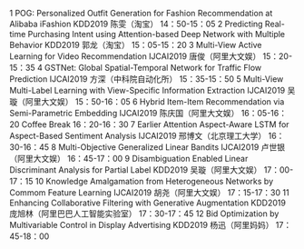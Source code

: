 1
POG: Personalized Outfit Generation for Fashion Recommendation at Alibaba iFashion
KDD2019
陈雯（淘宝）
14：50-15：05
2
Predicting Real-time Purchasing Intent using Attention-based Deep Network with Multiple Behavior
KDD2019
郭龙（淘宝）
15：05-15：20
3
Multi-View Active Learning for Video Recommendation
IJCAI2019
唐俊（阿里大文娱）
15：20-15：35
4
GSTNet: Global Spatial-Temporal Network for Traffic Flow Prediction
IJCAI2019
方深（中科院自动化所）
15：35-15：50
5
Multi-View Multi-Label Learning with View-Specific Information Extraction
IJCAI2019
吴璇（阿里大文娱）
15：50-16：05
6
Hybrid Item-Item Recommendation via Semi-Parametric Embedding
IJCAI2019
陈庆国（阿里大文娱）
16：05-16：20
Coffee Break 16：20-16：30
7
Earlier Attention Aspect-Aware LSTM for Aspect-Based Sentiment Analysis
IJCAI2019
邢博文（北京理工大学）
16：30-16：45
8
Multi-Objective Generalized Linear Bandits
IJCAI2019
卢世银（阿里大文娱）
16：45-17：00
9
Disambiguation Enabled Linear Discriminant Analysis for Partial Label
KDD2019
吴璇（阿里大文娱）
17：00-17：15
10
Knowledge Amalgamation from Heterogeneous Networks by Commom Feature Learning
IJCAI2019
胡尧（阿里大文娱）
17：15-17：30
11
Enhancing Collaborative Filtering with Generative Augmentation
KDD2019
庞旭林（阿里巴巴人工智能实验室）
17：30-17：45
12
Bid Optimization by Multivariable Control in Display Advertising
KDD2019
杨迅（阿里妈妈）
17：45-18：00